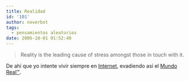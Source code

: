 ```yaml
---
title: Realidad
id: '101'
author: neverbot
tags:
  - pensamientos aleatorios
date: 2006-10-01 01:52:40
---
```


> Reality is the leading cause of stress amongst those in touch with it.

De ahí que yo intente vivir siempre en [Internet](https://neverbot.com/tags/internet/), evadiendo así el [Mundo Real™](https://neverbot.com/tags/mundo-real%e2%84%a2/).